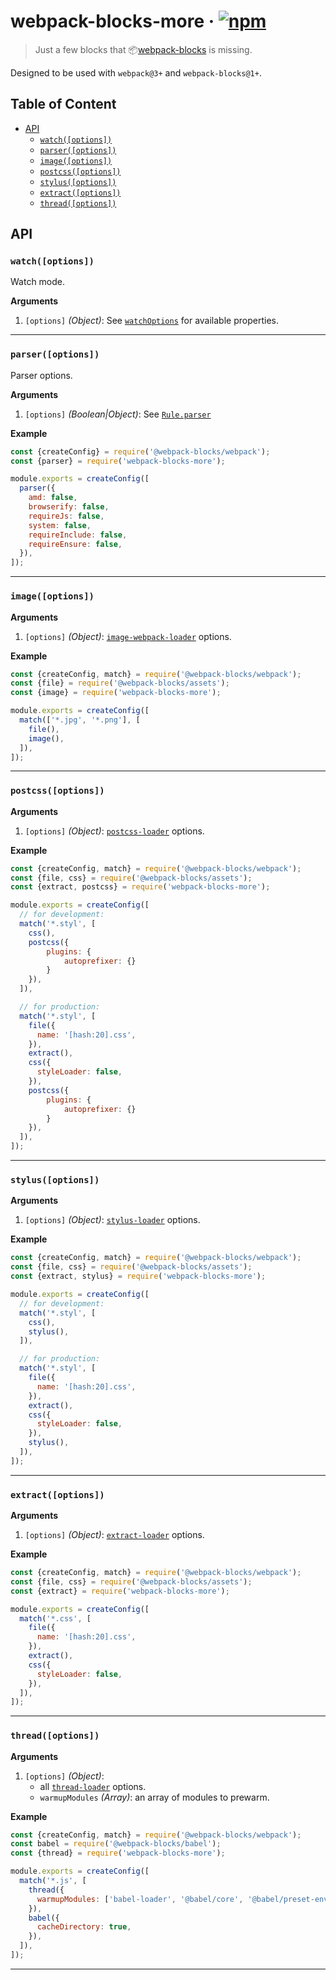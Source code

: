 # webpack-blocks-more · [![npm](https://img.shields.io/npm/v/webpack-blocks-more.svg)](https://npm.im/webpack-blocks-more)

> Just a few blocks that 📦[webpack-blocks](https://github.com/andywer/webpack-blocks) is missing.

Designed to be used with `webpack@3+` and `webpack-blocks@1+`.

## Table of Content

- [API](#api)
  - [`watch([options])`](#watchoptions)
  - [`parser([options])`](#parseroptions)
  - [`image([options])`](#imageoptions)
  - [`postcss([options])`](#postcss)
  - [`stylus([options])`](#stylusoptions)
  - [`extract([options])`](#extractoptions)
  - [`thread([options])`](#threadoptions)

## API

### `watch([options])`
Watch mode.

__Arguments__

1. `[options]` _(Object)_: See [`watchOptions`](https://webpack.js.org/configuration/watch/#watchoptions) for available properties.

---

### `parser([options])`
Parser options.

__Arguments__

1. `[options]` _(Boolean|Object)_: See [`Rule.parser`](https://webpack.js.org/configuration/module/#rule-parser)

__Example__

```js
const {createConfig} = require('@webpack-blocks/webpack');
const {parser} = require('webpack-blocks-more');

module.exports = createConfig([
  parser({
    amd: false,
    browserify: false,
    requireJs: false,
    system: false,
    requireInclude: false,
    requireEnsure: false,
  }),
]);
```

---

### `image([options])`

__Arguments__

1. `[options]` _(Object)_: [`image-webpack-loader`](https://github.com/tcoopman/image-webpack-loader) options.

__Example__

```js
const {createConfig, match} = require('@webpack-blocks/webpack');
const {file} = require('@webpack-blocks/assets');
const {image} = require('webpack-blocks-more');

module.exports = createConfig([
  match(['*.jpg', '*.png'], [
    file(),
    image(),
  ]),
]);
```

---

### `postcss([options])`

__Arguments__

1. `[options]` _(Object)_: [`postcss-loader`](https://github.com/postcss/postcss-loader) options.

__Example__

```js
const {createConfig, match} = require('@webpack-blocks/webpack');
const {file, css} = require('@webpack-blocks/assets');
const {extract, postcss} = require('webpack-blocks-more');

module.exports = createConfig([
  // for development:
  match('*.styl', [
    css(),
    postcss({
        plugins: {
            autoprefixer: {}
        }
    }),
  ]),

  // for production:
  match('*.styl', [
    file({
      name: '[hash:20].css',
    }),
    extract(),
    css({
      styleLoader: false,
    }),
    postcss({
        plugins: {
            autoprefixer: {}
        }
    }),
  ]),
]);
```

---

### `stylus([options])`

__Arguments__

1. `[options]` _(Object)_: [`stylus-loader`](https://github.com/shama/stylus-loader) options.

__Example__

```js
const {createConfig, match} = require('@webpack-blocks/webpack');
const {file, css} = require('@webpack-blocks/assets');
const {extract, stylus} = require('webpack-blocks-more');

module.exports = createConfig([
  // for development:
  match('*.styl', [
    css(),
    stylus(),
  ]),

  // for production:
  match('*.styl', [
    file({
      name: '[hash:20].css',
    }),
    extract(),
    css({
      styleLoader: false,
    }),
    stylus(),
  ]),
]);
```

---

### `extract([options])`

__Arguments__

1. `[options]` _(Object)_: [`extract-loader`](https://github.com/peerigon/extract-loader) options.

__Example__

```js
const {createConfig, match} = require('@webpack-blocks/webpack');
const {file, css} = require('@webpack-blocks/assets');
const {extract} = require('webpack-blocks-more');

module.exports = createConfig([
  match('*.css', [
    file({
      name: '[hash:20].css',
    }),
    extract(),
    css({
      styleLoader: false,
    }),
  ]),
]);
```

---

### `thread([options])`

__Arguments__

1. `[options]` _(Object)_:
   - all [`thread-loader`](https://github.com/webpack-contrib/thread-loader) options.
   - `warmupModules` _(Array)_: an array of modules to prewarm.

__Example__

```js
const {createConfig, match} = require('@webpack-blocks/webpack');
const babel = require('@webpack-blocks/babel');
const {thread} = require('webpack-blocks-more');

module.exports = createConfig([
  match('*.js', [
    thread({
      warmupModules: ['babel-loader', '@babel/core', '@babel/preset-env'],
    }),
    babel({
      cacheDirectory: true,
    }),
  ]),
]);
```

---
